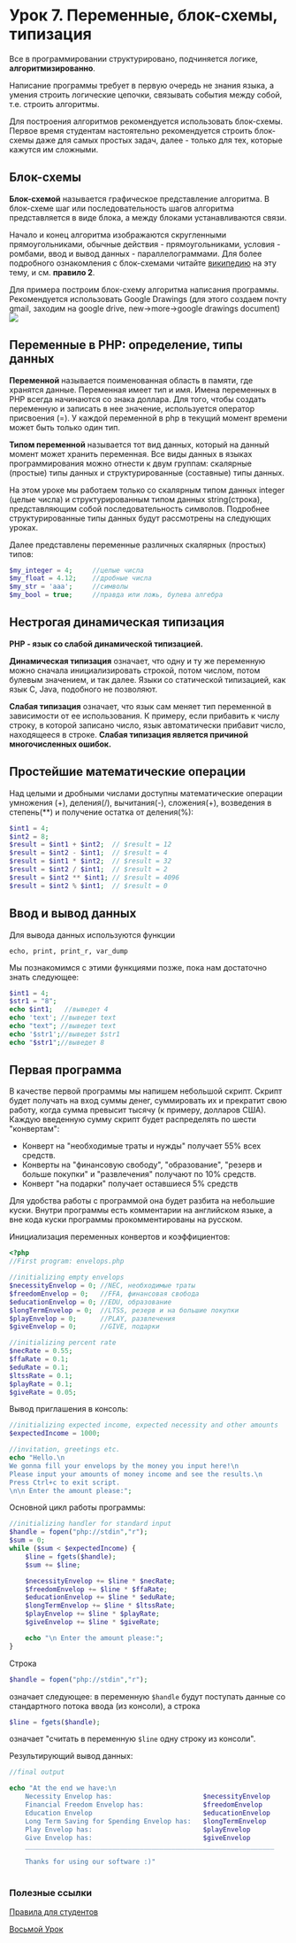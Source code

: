 # Урок 7. Переменные, блок-схемы, типизация

Все в программировании структурировано, подчиняется логике, **алгоритмизированно**.

Написание программы требует в первую очередь не знания языка, а умения строить логические цепочки, связывать события между собой, т.е. строить алгоритмы.

Для построения алгоритмов рекомендуется использовать блок-схемы. Первое время студентам настоятельно рекомендуется строить блок-схемы даже для самых простых задач, далее - только для тех, которые кажутся им сложными.

## Блок-схемы

**Блок-схемой** называется графическое представление алгоритма. В блок-схеме шаг или последовательность шагов алгоритма представляется в виде блока, а между блоками устанавливаются связи.

Начало и конец алгоритма изображаются скругленными прямоугольниками, обычные действия - прямоугольниками, условия - ромбами, ввод и вывод данных - параллелограммами. Для более подробного ознакомления с блок-схемами читайте [википедию](https://ru.wikipedia.org/wiki/%D0%91%D0%BB%D0%BE%D0%BA-%D1%81%D1%85%D0%B5%D0%BC%D0%B0) на эту тему, и см. **правило 2**.

Для примера построим блок-схему алгоритма написания программы. Рекомендуется использовать Google Drawings (для этого создаем почту gmail, заходим на google drive, new->more->google drawings document)
![](https://www.evernote.com/l/AUblF_ASXpJAZIZA7sJMeHXT-H0gGGIh0TMB/image.png)


## Переменные в PHP: определение, типы данных

**Переменной** называется поименованная область в памяти, где хранятся данные. Переменная имеет тип и имя.
Имена переменных в PHP всегда начинаются со знака доллара. Для того, чтобы создать переменную и записать в нее значение, используется оператор присвоения (=). 
У каждой переменной в php в текущий момент времени может быть только один тип.

**Типом переменной** называется тот вид данных, который на данный момент может хранить переменная.
Все виды данных в языках программирования можно отнести к двум группам: скалярные (простые) типы данных и структурированные (составные) типы данных.


На этом уроке мы работаем только со скалярным типом данных integer (целые числа) и структурированным типом данных string(строка), представляющим собой последовательность символов. Подробнее структурированные типы данных будут рассмотрены на следующих уроках.

Далее представлены переменные различных скалярных (простых) типов:

```php
$my_integer = 4;     //целые числа
$my_float = 4.12;    //дробные числа
$my_str = 'aaa';     //символы
$my_bool = true;     //правда или ложь, булева алгебра

```


## Нестрогая динамическая типизация
**PHP - язык со слабой динамической типизацией.**

**Динамическая типизация** означает, что одну и ту же переменную можно сначала инициализировать строкой, потом числом, потом булевым значением, и так далее. Языки со статической типизацией, как язык C, Java, подобного не позволяют.

**Слабая типизация** означает, что язык сам меняет тип переменной в зависимости от ее использования. К примеру, если прибавить к числу строку, в которой записано число, язык автоматически прибавит число, находящееся в строке. **Слабая типизация является причиной многочисленных ошибок.**

## Простейшие математические операции
Над целыми и дробными числами доступны математические операции умножения (+), деления(/), вычитания(-), сложения(+), возведения в степень(**) и получение остатка от деления(%):

```php
$int1 = 4;
$int2 = 8;
$result = $int1 + $int2;  // $result = 12
$result = $int2 - $int1;  // $result = 4
$result = $int1 * $int2;  // $result = 32
$result = $int2 / $int1;  // $result = 2
$result = $int2 ** $int1; // $result = 4096
$result = $int2 % $int1;  // $result = 0
```

## Ввод и вывод данных

Для вывода данных используются функции

`echo, print, print_r, var_dump`

Мы познакомимся с этими функциями позже, пока нам достаточно знать следующее:

```php
$int1 = 4;
$str1 = "8";
echo $int1;   //выведет 4
echo 'text'; //выведет text
echo "text"; //выведет text
echo '$str1';//выведет $str1
echo "$str1";//выведет 8
```

## Первая программа

В качестве первой программы мы напишем небольшой скрипт. Скрипт будет получать на вход суммы денег, суммировать их и прекратит свою работу, когда сумма превысит тысячу (к примеру, долларов США). Каждую введенную сумму скрипт будет распределять по шести "конвертам":

* Конверт на "необходимые траты и нужды" получает 55% всех средств.
* Конверты на "финансовую свободу", "образование", "резерв и больше покупки" и "развлечения" получают по 10% средств.
* Конверт "на подарки" получает оставшиеся 5% средств
 
Для удобства работы с программой она будет разбита на небольшие куски. Внутри программы есть комментарии на английском языке, а вне кода куски программы прокомментированы на русском.

Инициализация переменных конвертов и коэффициентов:

```php
<?php
//First program: envelops.php

//initializing empty envelops
$necessityEnvelop = 0; //NEC, необходимые траты
$freedomEnvelop = 0;   //FFA, финансовая свобода
$educationEnvelop = 0; //EDU, образование
$longTermEnvelop = 0;  //LTSS, резерв и на большие покупки
$playEnvelop = 0;      //PLAY, развлечения
$giveEnvelop = 0;      //GIVE, подарки

//initializing percent rate
$necRate = 0.55;
$ffaRate = 0.1;
$eduRate = 0.1;
$ltssRate = 0.1;
$playRate = 0.1;
$giveRate = 0.05;

```

Вывод приглашения в консоль:

```php
//initializing expected income, expected necessity and other amounts
$expectedIncome = 1000;

//invitation, greetings etc.
echo "Hello.\n
We gonna fill your envelops by the money you input here!\n
Please input your amounts of money income and see the results.\n
Press Ctrl+c to exit script.
\n\n Enter the amount please:";
```

Основной цикл работы программы:

```php
//initializing handler for standard input
$handle = fopen("php://stdin","r");
$sum = 0;
while ($sum < $expectedIncome) {
    $line = fgets($handle);
    $sum += $line;

    $necessityEnvelop += $line * $necRate;
    $freedomEnvelop += $line * $ffaRate;
    $educationEnvelop += $line * $eduRate;
    $longTermEnvelop += $line * $ltssRate;
    $playEnvelop += $line * $playRate;
    $giveEnvelop += $line * $giveRate;

    echo "\n Enter the amount please:";
}
```

Строка

```php
$handle = fopen("php://stdin","r");
```
означает следующее: в переменную `$handle` будут поступать данные со стандартного потока ввода (из консоли), а строка

```php
$line = fgets($handle);
```
означает "считать в переменную `$line` одну строку из консоли".

Результирующий вывод данных:

```php
//final output

echo "At the end we have:\n
    Necessity Envelop has:                       $necessityEnvelop 
    Financial Freedom Envelop has:               $freedomEnvelop
    Education Envelop                            $educationEnvelop
    Long Term Saving for Spending Envelop has:   $longTermEnvelop
    Play Envelop has:                            $playEnvelop
    Give Envelop has:                            $giveEnvelop
    _______________________________________________________________

    Thanks for using our software :)"
    
```

### Полезные cсылки

[Правила для студентов](rules.md)

[Восьмой Урок](08.Boolean_algebra_control_structures.md)

